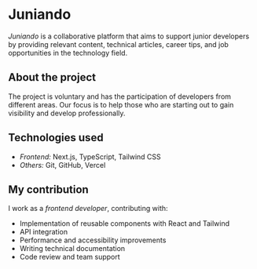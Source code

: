 
# Juniando

*Juniando* is a collaborative platform that aims to support junior developers by providing relevant content, technical articles, career tips, and job opportunities in the technology field.

## About the project

The project is voluntary and has the participation of developers from different areas. Our focus is to help those who are starting out to gain visibility and develop professionally.

## Technologies used

- *Frontend:* Next.js, TypeScript, Tailwind CSS
- *Others:* Git, GitHub, Vercel

## My contribution

I work as a *frontend developer*, contributing with:

- Implementation of reusable components with React and Tailwind
- API integration
- Performance and accessibility improvements
- Writing technical documentation
- Code review and team support

